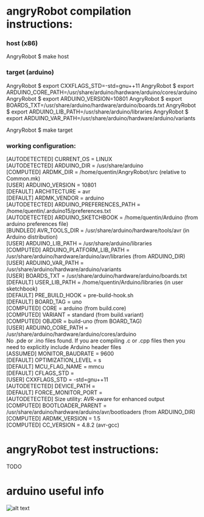 # angryRobot compilation instructions:

### host (x86)
AngryRobot $ make host

### target (arduino)
AngryRobot $ export CXXFLAGS_STD=-std=gnu++11
AngryRobot $ export ARDUINO_CORE_PATH=/usr/share/arduino/hardware/arduino/cores/arduino
AngryRobot $ export ARDUINO_VERSION=10801
AngryRobot $ export BOARDS_TXT=/usr/share/arduino/hardware/arduino/boards.txt 
AngryRobot $ export ARDUINO_LIB_PATH=/usr/share/arduino/libraries
AngryRobot $ export ARDUINO_VAR_PATH=/usr/share/arduino/hardware/arduino/variants

AngryRobot $ make target


### working configuration:
[AUTODETECTED]       CURRENT_OS = LINUX  
[AUTODETECTED]       ARDUINO_DIR = /usr/share/arduino  
[COMPUTED]           ARDMK_DIR = /home/quentin/AngryRobot/src (relative to Common.mk)  
[USER]               ARDUINO_VERSION = 10801  
[DEFAULT]            ARCHITECTURE = avr  
[DEFAULT]            ARDMK_VENDOR = arduino  
[AUTODETECTED]       ARDUINO_PREFERENCES_PATH = /home/quentin/.arduino15/preferences.txt  
[AUTODETECTED]       ARDUINO_SKETCHBOOK = /home/quentin/Arduino (from arduino preferences file)  
[BUNDLED]            AVR_TOOLS_DIR = /usr/share/arduino/hardware/tools/avr (in Arduino distribution)  
[USER]               ARDUINO_LIB_PATH = /usr/share/arduino/libraries  
[COMPUTED]           ARDUINO_PLATFORM_LIB_PATH = /usr/share/arduino/hardware/arduino/avr/libraries (from ARDUINO_DIR)  
[USER]               ARDUINO_VAR_PATH = /usr/share/arduino/hardware/arduino/variants   
[USER]               BOARDS_TXT = /usr/share/arduino/hardware/arduino/boards.txt  
[DEFAULT]            USER_LIB_PATH = /home/quentin/Arduino/libraries (in user sketchbook)  
[DEFAULT]            PRE_BUILD_HOOK = pre-build-hook.sh   
[DEFAULT]            BOARD_TAG = uno  
[COMPUTED]           CORE = arduino (from build.core)  
[COMPUTED]           VARIANT = standard (from build.variant)  
[COMPUTED]           OBJDIR = build-uno (from BOARD_TAG)  
[USER]               ARDUINO_CORE_PATH = /usr/share/arduino/hardware/arduino/cores/arduino   
                     No .pde or .ino files found. If you are compiling .c or .cpp files then you need to explicitly
include Arduino header files   
[ASSUMED]            MONITOR_BAUDRATE = 9600   
[DEFAULT]            OPTIMIZATION_LEVEL = s   
[DEFAULT]            MCU_FLAG_NAME = mmcu   
[DEFAULT]            CFLAGS_STD =    
[USER]               CXXFLAGS_STD = -std=gnu++11   
[AUTODETECTED]       DEVICE_PATH =   
[DEFAULT]            FORCE_MONITOR_PORT =   
[AUTODETECTED]       Size utility: AVR-aware for enhanced output  
[COMPUTED]           BOOTLOADER_PARENT = /usr/share/arduino/hardware/arduino/avr/bootloaders (from ARDUINO_DIR)  
[COMPUTED]           ARDMK_VERSION = 1.5  
[COMPUTED]           CC_VERSION = 4.8.2 (avr-gcc)  


# angryRobot test instructions:
TODO

# arduino useful info
![alt text](https://i.stack.imgur.com/dVkQU.jpg)
